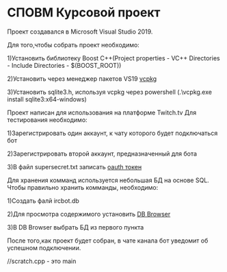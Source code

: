 # СПОВМ Курсовой проект

Проект создавался в Microsoft Visual Studio 2019.

Для того,чтобы собрать проект необходимо:


1)Установить библиотеку Boost C++(Project properties - VC++ Directories - Include Directories - $(BOOST_ROOT))

2)Установить через менеджер пакетов VS19 [vcpkg](https://github.com/microsoft/vcpkg)

3)Установить sqlite3.h, используя vcpkg через powershell (.\vcpkg.exe install sqlite3:x64-windows)

Проект написан для использования на платформе Twitch.tv
Для тестирования необходимо:

1)Зарегистрировать один аккаунт, к чату которого будет подключаться бот

2)Зарегистрировать второй аккаунт, предназначенный для бота 

3)В файл supersecret.txt записать [oauth токен](https://twitchapps.com/tmi/)

Для хранения комманд используется небольшая БД на основе SQL.
Чтобы правильно хранить комманды, необходимо:

1)Создать фалй ircbot.db

2)Для просмотра содержимого установить [DB Browser](https://sqlitebrowser.org/)

3)В DB Browser выбрать БД из первого пункта

После того,как проект будет собран, в чате канала бот уведомит об успешном подключении.



//scratch.cpp - это main
